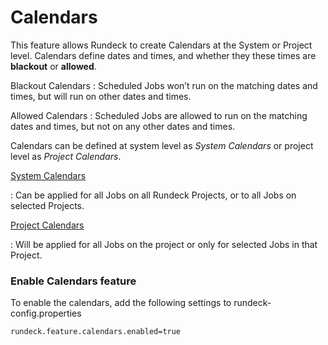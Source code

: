 # Calendars

This feature allows Rundeck to create Calendars at the System or Project level.  Calendars define dates and times, and whether they these times are **blackout** or **allowed**.

Blackout Calendars
:   Scheduled Jobs won’t run on the matching dates and times, but will run on other dates and times.

Allowed Calendars
:   Scheduled Jobs are allowed to run on the matching dates and times, but not on any other dates and times.

Calendars can be defined at system level as *System Calendars* or project level as *Project Calendars*. 

[System Calendars](/manual/calendars/system-calendars.md)

:   Can be applied for all Jobs on all Rundeck Projects, or to all Jobs on selected Projects.

[Project Calendars](/manual/calendars/project-calendars.md)

:   Will be applied for all Jobs on the project or only for selected Jobs in that Project.

### Enable Calendars feature

To enable the calendars, add the following settings to rundeck-config.properties

```properties
rundeck.feature.calendars.enabled=true
```
